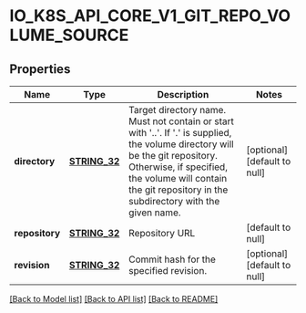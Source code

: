 # IO_K8S_API_CORE_V1_GIT_REPO_VOLUME_SOURCE

## Properties
Name | Type | Description | Notes
------------ | ------------- | ------------- | -------------
**directory** | [**STRING_32**](STRING_32.md) | Target directory name. Must not contain or start with &#39;..&#39;.  If &#39;.&#39; is supplied, the volume directory will be the git repository.  Otherwise, if specified, the volume will contain the git repository in the subdirectory with the given name. | [optional] [default to null]
**repository** | [**STRING_32**](STRING_32.md) | Repository URL | [default to null]
**revision** | [**STRING_32**](STRING_32.md) | Commit hash for the specified revision. | [optional] [default to null]

[[Back to Model list]](../README.md#documentation-for-models) [[Back to API list]](../README.md#documentation-for-api-endpoints) [[Back to README]](../README.md)



